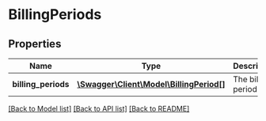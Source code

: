 # BillingPeriods

## Properties
Name | Type | Description | Notes
------------ | ------------- | ------------- | -------------
**billing_periods** | [**\Swagger\Client\Model\BillingPeriod[]**](BillingPeriod.md) | The billing period list | 

[[Back to Model list]](../README.md#documentation-for-models) [[Back to API list]](../README.md#documentation-for-api-endpoints) [[Back to README]](../README.md)


